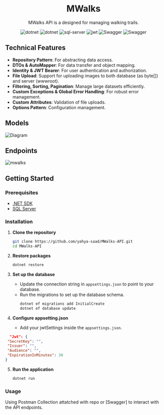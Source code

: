 <div align="center">
  <h1>MWalks</h1>
  <p>MWalks API is a designed for managing walking trails.</p>
      <img src="https://img.shields.io/badge/C%23-239120?style=for-the-badge&logo=csharp&logoColor=white" alt="dotnet" />
      <img src="https://img.shields.io/badge/.NET-512BD4?style=for-the-badge&logo=dotnet&logoColor=white" alt="dotnet" />
      <img src="https://img.shields.io/badge/Microsoft%20SQL%20Server-CC2927?style=for-the-badge&logo=microsoft%20sql%20server&logoColor=white" alt="sql-server" />
      <img src="https://img.shields.io/badge/JWT-000000?style=for-the-badge&logo=JSON%20web%20tokens&logoColor=white" alt="jwt">
      <img src = "https://img.shields.io/badge/Swagger-85EA2D?style=for-the-badge&logo=Swagger&logoColor=white" alt="Swagger">
      <img src = "https://img.shields.io/badge/Postman-FF6C37?style=for-the-badge&logo=Postman&logoColor=white" alt="Swagger">

  </div>

## Technical Features

- **Repository Pattern**: For abstracting data access.
- **DTOs & AutoMapper**: For data transfer and object mapping.
- **Identity & JWT Bearer**: For user authentication and authorization.
- **File Upload**: Support for uploading images to both database (as byte[]) and server (wwwroot).
- **Filtering, Sorting, Pagination**: Manage large datasets efficiently.
- **Custom Exceptions & Global Error Handling**: For robust error management.
- **Custom Attributes**: Validation of file uploads.
- **Options Pattern**: Configuration management.

## Models
![Diagram](https://github.com/user-attachments/assets/b119d125-3947-4199-a366-3cc6d51b748b)

## Endpoints
![mwalks](https://github.com/user-attachments/assets/11a5c3c2-6d04-407f-ae42-602aa82b9dc6)

## Getting Started

### Prerequisites

- [.NET SDK](https://dotnet.microsoft.com/download/)
- [SQL Server](https://www.microsoft.com/en-us/sql-server/sql-server-downloads)
  
### Installation

1. **Clone the repository**

   ```bash
   git clone https://github.com/yahya-saad/MWalks-API.git
   cd MWalks-API
   ```

2. **Restore packages**

   ```bash
   dotnet restore
   ```

3. **Set up the database**

   - Update the connection string in `appsettings.json` to point to your database.
   - Run the migrations to set up the database schema.
     ```bash
     dotnet ef migrations add InitialCreate
     dotnet ef database update
     ```

4. **Configure appsetting.json**

   - Add your jwtSettings inside the `appsettings.json`.

```json
  "Jwt": {
 "SecretKey": "",
 "Issuer": "",
 "Audience": "",
 "ExpirationInMinutes": 30
}
```

5. **Run the application**
   ```bash
   dotnet run
   ```

### Usage

Using Postman Collection attatched with repo or [Swagger] to interact with the API endpoints.
